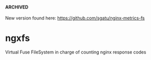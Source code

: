 #### ARCHIVED
New version found here: https://github.com/sgatu/nginx-metrics-fs

# ngxfs
Virtual Fuse FileSystem in charge of counting nginx response codes

